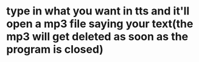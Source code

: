 # type in what you want in tts and it'll open a mp3 file saying your text(the mp3 will get deleted as soon as the program is closed)
